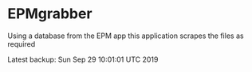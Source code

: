 # EPMgrabber
Using a database from the EPM app this application scrapes the files as required


Latest backup: Sun Sep 29 10:01:01 UTC 2019
